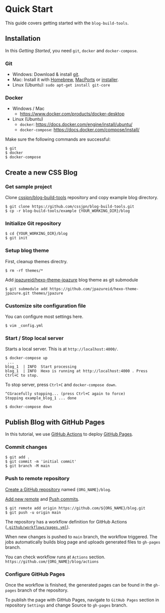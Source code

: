 # Quick Start

This guide covers getting started with the `blog-build-tools`.

## Installation

In this _Getting Started_, you need `git`, `docker` and `docker-compose`.

### Git

* Windows: Download & install [git](https://git-scm.com/download/win).
* Mac: Install it with [Homebrew](https://brew.sh/), [MacPorts](http://www.macports.org/) or [installer](http://sourceforge.net/projects/git-osx-installer/).
* Linux (Ubuntu): `sudo apt-get install git-core`

### Docker

* Windows / Mac
  * https://www.docker.com/products/docker-desktop
* Linux (Ubuntu)
  * `docker`: https://docs.docker.com/engine/install/ubuntu/
  * `docker-compose`: https://docs.docker.com/compose/install/

Make sure the following commands are successful:

```shell
$ git
$ docker
$ docker-compose
```

## Create a new CSS Blog

### Get sample project

Clone [cssjpn/blog-build-tools](https://github.com/cssjpn/blog-build-tools) repository and copy example blog directory.

```shell
$ git clone https://github.com/cssjpn/blog-build-tools.git
$ cp -r blog-build-tools/example {YOUR_WORKING_DIR}/blog
```

### Initialize Git repository

```shell
$ cd {YOUR_WORKING_DIR}/blog
$ git init
```

### Setup blog theme


First, cleanup themes directry.

```shell
$ rm -rf themes/*
```

Add [jpazureid/hexo-theme-jpazure](https://github.com/jpazureid/hexo-theme-jpazure) blog theme as git submodule

```shell
$ git submodule add https://github.com/jpazureid/hexo-theme-jpazure.git themes/jpazure
```

### Customize site configuration file

You can configure most settings here.

```shell
$ vim _config.yml
```

### Start / Stop local server

Starts a local server. This is at `http://localhost:4000/`.

```shell
$ docker-compose up
 ...
blog_1  | INFO  Start processing
blog_1  | INFO  Hexo is running at http://localhost:4000 . Press Ctrl+C to stop.
```

To stop server, press `Ctrl+C` and `docker-compose down`.

```shell
^CGracefully stopping... (press Ctrl+C again to force)
Stopping example_blog_1 ... done

$ docker-compose down
```

## Publish Blog with GitHub Pages

In this tutorial, we use [GitHub Actions](https://docs.github.com/en/actions) to deploy [GitHub Pages](https://pages.github.com/).

### Commit changes

```shell
$ git add .
$ git commit -m 'initial commit'
$ git branch -M main
```

### Push to remote repository

[Create a GitHub repository](https://github.com/new) named `{ORG_NAME}/blog`.

[Add new remote](https://docs.github.com/en/github/using-git/adding-a-remote) and [Push commits](https://docs.github.com/en/github/using-git/pushing-commits-to-a-remote-repository).

```shell
$ git remote add origin https://github.com/${ORG_NAME}/blog.git
$ git push -u origin main
```

The repository has a workflow definition for GitHub Actions ([`.github/workflows/pages.yml`](../example/.github/workflows/pages.yml)).

When new changes is pushed to `main` branch, the workflow triggered.
The jobs automatically builds blog page and uploads generated files to `gh-pages` branch.

You can check workflow runs at `Actions` section.
`https://github.com/{ORG_NAME}/blog/actions`

### Configure GitHub Pages

Once the workflow is finished, the generated pages can be found in the `gh-pages` branch of the repository.

To publish the page with GitHub Pages, navigate to `GitHub Pages` section in repository `Settings` and change Source to `gh-pages` branch.
